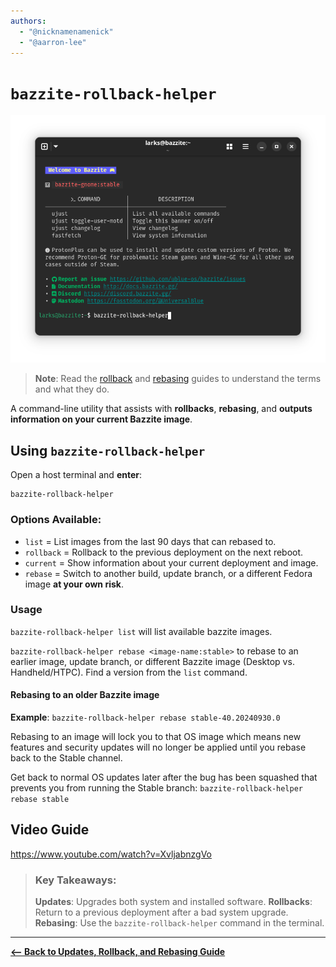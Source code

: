 ```yaml
---
authors:
  - "@nicknamenamenick"
  - "@aarron-lee"
---
```


<!-- ANCHOR: METADATA -->
<!--{"url_discourse": "https://universal-blue.discourse.group/docs?topic=2647", "fetched_at": "2024-09-03 16:43:17.164020+00:00"}-->
<!-- ANCHOR_END: METADATA -->

# `bazzite-rollback-helper`

![Bazzite Rollback Helper Command|636x500](../../img/Bazzite_Rollback_Helper_Command.png)

> **Note**: Read the [rollback](./rolling_back_system_updates.md) and [rebasing](./rebase_guide.md) guides to understand the terms and what they do.

A command-line utility that assists with **rollbacks**, **rebasing**, and **outputs information on your current Bazzite image**.

## Using `bazzite-rollback-helper`
Open a host terminal and **enter**:

```command
bazzite-rollback-helper
```

### Options Available:

- `list` = List images from the last 90 days that can rebased to.
- `rollback` = Rollback to the previous deployment on the next reboot.
- `current` = Show information about your current deployment and image.
- `rebase` = Switch to another build, update branch, or a different Fedora image **at your own risk**.

### Usage

`bazzite-rollback-helper list` will list available bazzite images.

`bazzite-rollback-helper rebase <image-name:stable>` to rebase to an earlier image, update branch, or different Bazzite image (Desktop vs. Handheld/HTPC).  Find a version from the `list` command.

#### Rebasing to an older Bazzite image

**Example**: `bazzite-rollback-helper rebase stable-40.20240930.0`

Rebasing to an image will lock you to that OS image which means new features and security updates will no longer be applied until you rebase back to the Stable channel.

Get back to normal OS updates later after the bug has been squashed that prevents you from running the Stable branch:
`bazzite-rollback-helper rebase stable`

## Video Guide

https://www.youtube.com/watch?v=XvljabnzgVo

> ### Key Takeaways:
>
> **Updates**: Upgrades both system and installed software.
> **Rollbacks**: Return to a previous deployment after a bad system upgrade.
> **Rebasing**: Use the `bazzite-rollback-helper` command in the terminal.

<hr>

[**<-- Back to Updates, Rollback, and Rebasing Guide**](./index.md)

